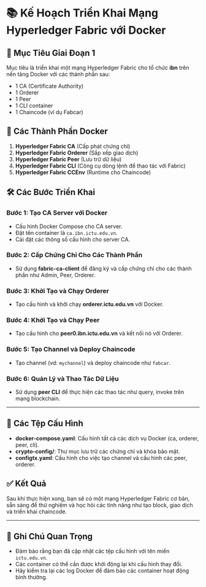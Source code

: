 # 📚 Kế Hoạch Triển Khai Mạng Hyperledger Fabric với Docker

## 🎯 Mục Tiêu Giai Đoạn 1

Mục tiêu là triển khai một mạng Hyperledger Fabric cho tổ chức **ibn** trên nền tảng Docker với các thành phần sau:

- 1 CA (Certificate Authority)
- 1 Orderer
- 1 Peer
- 1 CLI container
- 1 Chaincode (ví dụ Fabcar)

## 🚀 Các Thành Phần Docker

1. **Hyperledger Fabric CA** (Cấp phát chứng chỉ)
2. **Hyperledger Fabric Orderer** (Sắp xếp giao dịch)
3. **Hyperledger Fabric Peer** (Lưu trữ dữ liệu)
4. **Hyperledger Fabric CLI** (Công cụ dòng lệnh để thao tác với Fabric)
5. **Hyperledger Fabric CCEnv** (Runtime cho Chaincode)

## 🛠️ Các Bước Triển Khai

### Bước 1: Tạo CA Server với Docker

- Cấu hình Docker Compose cho CA server.
- Đặt tên container là `ca.ibn.ictu.edu.vn`.
- Cài đặt các thông số cấu hình cho server CA.

### Bước 2: Cấp Chứng Chỉ Cho Các Thành Phần

- Sử dụng **fabric-ca-client** để đăng ký và cấp chứng chỉ cho các thành phần như Admin, Peer, Orderer.

### Bước 3: Khởi Tạo và Chạy Orderer

- Tạo cấu hình và khởi chạy **orderer.ictu.edu.vn** với Docker.

### Bước 4: Khởi Tạo và Chạy Peer

- Tạo cấu hình cho **peer0.ibn.ictu.edu.vn** và kết nối nó với Orderer.

### Bước 5: Tạo Channel và Deploy Chaincode

- Tạo channel (vd: `mychannel`) và deploy chaincode như `fabcar`.

### Bước 6: Quản Lý và Thao Tác Dữ Liệu

- Sử dụng **peer CLI** để thực hiện các thao tác như query, invoke trên mạng blockchain.

---

## 🔧 Các Tệp Cấu Hình

- **docker-compose.yaml**: Cấu hình tất cả các dịch vụ Docker (ca, orderer, peer, cli).
- **crypto-config/**: Thư mục lưu trữ các chứng chỉ và khóa bảo mật.
- **configtx.yaml**: Cấu hình cho việc tạo channel và cấu hình các peer, orderer.

## ✅ Kết Quả

Sau khi thực hiện xong, bạn sẽ có một mạng Hyperledger Fabric cơ bản, sẵn sàng để thử nghiệm và học hỏi các tính năng như tạo block, giao dịch và triển khai chaincode.

---

## 📌 Ghi Chú Quan Trọng

- Đảm bảo rằng bạn đã cập nhật các tệp cấu hình với tên miền `ictu.edu.vn`.
- Các container có thể cần được khởi động lại khi cấu hình thay đổi.
- Hãy kiểm tra lại các log Docker để đảm bảo các container hoạt động bình thường.
